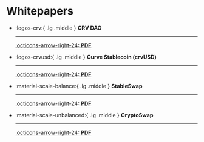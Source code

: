 <h1>Whitepapers </h1>


<div class="grid cards" markdown>

-   :logos-crv:{ .lg .middle } **CRV DAO**

    ---

    [:octicons-arrow-right-24: **PDF**](../../pdf/CurveDAO.pdf)

-   :logos-crvusd:{ .lg .middle } **Curve Stablecoin (crvUSD)**

    ---

    [:octicons-arrow-right-24: **PDF**](../../pdf/curve-stablecoin.pdf)

-   :material-scale-balance:{ .lg .middle } **StableSwap**

    ---

    [:octicons-arrow-right-24: **PDF**](../../pdf/stableswap-paper.pdf)

-   :material-scale-unbalanced:{ .lg .middle } **CryptoSwap**

    ---

    [:octicons-arrow-right-24: **PDF**](../../pdf/crypto-pools-paper.pdf)

</div>